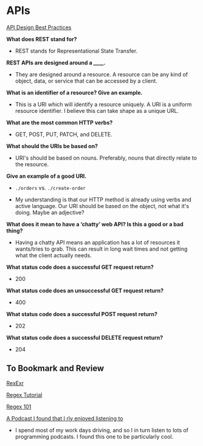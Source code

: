 # APIs

[API Design Best Practices](https://docs.microsoft.com/en-us/azure/architecture/best-practices/api-design)

**What does REST stand for?**

- REST stands for Representational State Transfer. 

**REST APIs are designed around a ____.**

- They are designed around a resource. A resource can be any kind of object, data, or service that can be accessed by a client.

**What is an identifier of a resource? Give an example.**

- This is a URI which will identify a resource uniquely. A URI is a uniform resource identifier. I believe this can take shape as a unique URL.

**What are the most common HTTP verbs?**

- GET, POST, PUT, PATCH, and DELETE.

**What should the URIs be based on?**

- URI's should be based on nouns. Preferably, nouns that directly relate to the resource.

**Give an example of a good URI.**

- `./orders` vs. `./create-order`

- My understanding is that our HTTP method is already using verbs and active language. Our URI should be based on the object, not what it's doing. Maybe an adjective?

**What does it mean to have a ‘chatty’ web API? Is this a good or a bad thing?**

- Having a chatty API means an application has a lot of resources it wants/tries to grab. This can result in long wait times and not getting what the client actually needs.

**What status code does a successful GET request return?**

- 200

**What status code does an unsuccessful GET request return?**

- 400

**What status code does a successful POST request return?**

- 202

**What status code does a successful DELETE request return?**

- 204

## To Bookmark and Review

[RexExr](https://regexr.com/)

[Regex Tutorial](https://medium.com/factory-mind/regex-tutorial-a-simple-cheatsheet-by-examples-649dc1c3f285)

[Regex 101](https://regex101.com/)

[A Podcast I found that I rly enjoyed listening to](https://apiacademy.co/2017/02/what-exactly-is-rest/)

- I spend most of my work days driving, and so I in turn listen to lots of programming podcasts. I found this one to be particularly cool.
